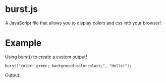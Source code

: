 # burst.js
A JavaScript file that allows you to display colors and css into your browser!

# Example
Using burst() to create a custom output!
```
burst("color: green; background-color:black;", "Hello!");
```
Output:

